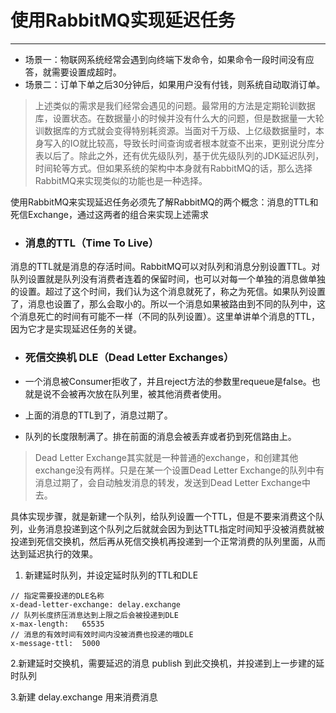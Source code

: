 # 使用RabbitMQ实现延迟任务

---

* 场景一：物联网系统经常会遇到向终端下发命令，如果命令一段时间没有应答，就需要设置成超时。
* 场景二：订单下单之后30分钟后，如果用户没有付钱，则系统自动取消订单。

> 上述类似的需求是我们经常会遇见的问题。最常用的方法是定期轮训数据库，设置状态。在数据量小的时候并没有什么大的问题，但是数据量一大轮训数据库的方式就会变得特别耗资源。当面对千万级、上亿级数据量时，本身写入的IO就比较高，导致长时间查询或者根本就查不出来，更别说分库分表以后了。除此之外，还有优先级队列，基于优先级队列的JDK延迟队列，时间轮等方式。但如果系统的架构中本身就有RabbitMQ的话，那么选择RabbitMQ来实现类似的功能也是一种选择。

使用RabbitMQ来实现延迟任务必须先了解RabbitMQ的两个概念：消息的TTL和死信Exchange，通过这两者的组合来实现上述需求

* ### 消息的TTL（Time To Live）

消息的TTL就是消息的存活时间。RabbitMQ可以对队列和消息分别设置TTL。对队列设置就是队列没有消费者连着的保留时间，也可以对每一个单独的消息做单独的设置。超过了这个时间，我们认为这个消息就死了，称之为死信。如果队列设置了，消息也设置了，那么会取小的。所以一个消息如果被路由到不同的队列中，这个消息死亡的时间有可能不一样（不同的队列设置）。这里单讲单个消息的TTL，因为它才是实现延迟任务的关键。

* ### 死信交换机 DLE（Dead Letter Exchanges）
* 一个消息被Consumer拒收了，并且reject方法的参数里requeue是false。也就是说不会被再次放在队列里，被其他消费者使用。

* 上面的消息的TTL到了，消息过期了。
* 队列的长度限制满了。排在前面的消息会被丢弃或者扔到死信路由上。

> Dead Letter Exchange其实就是一种普通的exchange，和创建其他exchange没有两样。只是在某一个设置Dead Letter Exchange的队列中有消息过期了，会自动触发消息的转发，发送到Dead Letter Exchange中去。



具体实现步骤，就是新建一个队列，给队列设置一个TTL，但是不要来消费这个队列，业务消息投递到这个队列之后就就会因为到达TTL指定时间知乎没被消费就被投递到死信交换机，然后再从死信交换机再投递到一个正常消费的队列里面，从而达到延迟执行的效果。



1. 新建延时队列，并设定延时队列的TTL和DLE

```
// 指定需要投递的DLE名称
x-dead-letter-exchange:	delay.exchange
// 队列长度挤压消息达到上限之后会被投递到DLE
x-max-length:	65535
// 消息的有效时间有效时间内没被消费也投递的哦DLE
x-message-ttl:	5000
```

2.新建延时交换机，需要延迟的消息 publish 到此交换机，并投递到上一步建的延时队列

3.新建 delay.exchange 用来消费消息



